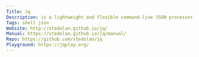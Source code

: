 ```yaml
---
Title: Jq
Description: is a lightweight and flexible command-line JSON processor.
Tags: shell json
Website: http://stedolan.github.io/jq/
Manual: https://stedolan.github.io/jq/manual/
Repo: https://github.com/stedolan/jq
Playground: https://jqplay.org/
---
```

